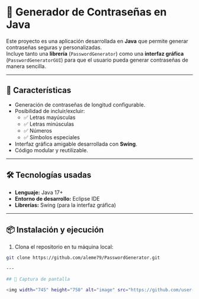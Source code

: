 # 🔐 Generador de Contraseñas en Java  

Este proyecto es una aplicación desarrollada en **Java** que permite generar contraseñas seguras y personalizadas.  
Incluye tanto una **librería** (`PasswordGenerator`) como una **interfaz gráfica** (`PasswordGeneratorGUI`) para que el usuario pueda generar contraseñas de manera sencilla.  

---

## 🚀 Características  

- Generación de contraseñas de longitud configurable.  
- Posibilidad de incluir/excluir:  
  - ✅ Letras mayúsculas  
  - ✅ Letras minúsculas  
  - ✅ Números  
  - ✅ Símbolos especiales  
- Interfaz gráfica amigable desarrollada con **Swing**.  
- Código modular y reutilizable.  

---

## 🛠️ Tecnologías usadas  

- **Lenguaje:** Java 17+  
- **Entorno de desarrollo:** Eclipse IDE  
- **Librerías:** Swing (para la interfaz gráfica)  

---

## 📦 Instalación y ejecución  

1. Clona el repositorio en tu máquina local:  

```bash
git clone https://github.com/aleme79/PasswordGenerator.git

---

## 📸 Captura de pantalla  

<img width="745" height="750" alt="image" src="https://github.com/user-attachments/assets/948ae8d9-1196-4184-bc93-f1f691a875cc" />

